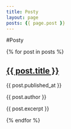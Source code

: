 ```yaml
---
title: Posty
layout: page
posts: {{ page.post }} 
---
```


#Posty

{% for post in posts %}
  <div class="post">
    <h2><a href="{{ post.url }}">{{ post.title }}</a></h2>
    <p class="date">{{ post.published_at }}</p>
    <p class="author">{{ post.author }}</p>
    <p class="excerpt">{{ post.excerpt }}</p>
  </div>
{% endfor %}
